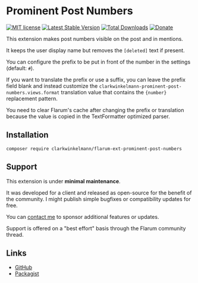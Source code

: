 # Prominent Post Numbers

[![MIT license](https://img.shields.io/badge/license-MIT-blue.svg)](https://github.com/clarkwinkelmann/flarum-ext-prominent-post-numbers/blob/master/LICENSE.md) [![Latest Stable Version](https://img.shields.io/packagist/v/clarkwinkelmann/flarum-ext-prominent-post-numbers.svg)](https://packagist.org/packages/clarkwinkelmann/flarum-ext-prominent-post-numbers) [![Total Downloads](https://img.shields.io/packagist/dt/clarkwinkelmann/flarum-ext-prominent-post-numbers.svg)](https://packagist.org/packages/clarkwinkelmann/flarum-ext-prominent-post-numbers) [![Donate](https://img.shields.io/badge/paypal-donate-yellow.svg)](https://www.paypal.me/clarkwinkelmann)

This extension makes post numbers visible on the post and in mentions.

It keeps the user display name but removes the `[deleted]` text if present.

You can configure the prefix to be put in front of the number in the settings (default: `#`).

If you want to translate the prefix or use a suffix, you can leave the prefix field blank and instead customize the `clarkwinkelmann-prominent-post-numbers.views.format` translation value that contains the `{number}` replacement pattern.

You need to clear Flarum's cache after changing the prefix or translation because the value is copied in the TextFormatter optimized parser.

## Installation

    composer require clarkwinkelmann/flarum-ext-prominent-post-numbers

## Support

This extension is under **minimal maintenance**.

It was developed for a client and released as open-source for the benefit of the community.
I might publish simple bugfixes or compatibility updates for free.

You can [contact me](https://clarkwinkelmann.com/flarum) to sponsor additional features or updates.

Support is offered on a "best effort" basis through the Flarum community thread.

## Links

- [GitHub](https://github.com/clarkwinkelmann/flarum-ext-prominent-post-numbers)
- [Packagist](https://packagist.org/packages/clarkwinkelmann/flarum-ext-prominent-post-numbers)
